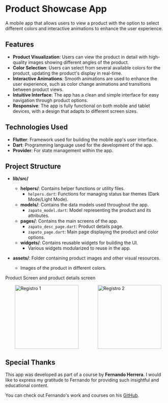 # Product Showcase App

A mobile app that allows users to view a product with the option to select different colors and interactive animations to enhance the user experience.

## Features

- **Product Visualization**: Users can view the product in detail with high-quality images showing different angles of the product.
- **Color Selection**: Users can select from several available colors for the product, updating the product's display in real-time.
- **Interactive Animations**: Smooth animations are used to enhance the user experience, such as color change animations and transitions between product views.
- **Intuitive Interface**: The app has a clean and simple interface for easy navigation through product options.
- **Responsive**: The app is fully functional on both mobile and tablet devices, with a design that adapts to different screen sizes.

## Technologies Used

- **Flutter**: Framework used for building the mobile app's user interface.
- **Dart**: Programming language used for the development of the app.
- **Provider**: For state management within the app.

## Project Structure

- **lib/src/**
  - **helpers/**: Contains helper functions or utility files.
    - `helpers.dart`: Functions for managing status bar themes (Dark Mode/Light Mode).
  - **models/**: Contains the data models used throughout the app.
    - `zapato_model.dart`: Model representing the product and its attributes.
  - **pages/**: Contains the main screens of the app.
    - `zapato_desc_page.dart`: Product details page.
    - `zapato_page.dart`: Main page displaying the product and color options.
  - **widgets/**: Contains reusable widgets for building the UI.
    - Various widgets modularized to reuse in the app.

- **assets/**: Folder containing product images and other visual resources.
  - Images of the product in different colors.


Product Screen and product details screen
<div style="display: flex; justify-content: space-around;">
  <img src="https://github.com/user-attachments/assets/86a921ac-6fc7-4e3d-a46b-08e855cec070" alt="Registro 1" width="200" hspace="30"/>
  <img src="https://github.com/user-attachments/assets/69a0cde2-36d2-45be-a55e-e0e55372e71b" alt="Registro 2" width="200" hspace="30"/>
</div>




## Special Thanks

This app was developed as part of a course by **Fernando Herrera**. I would like to express my gratitude to Fernando for providing such insightful and educational content.

You can check out Fernando's work and courses on his [GitHub](https://github.com/klerith).
